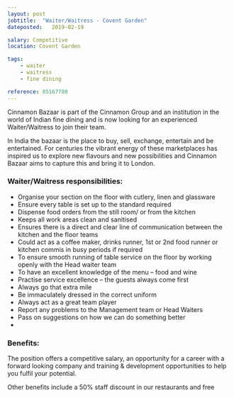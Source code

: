 ```yaml
---
layout: post
jobtitle:  "Waiter/Waitress - Covent Garden"
dateposted:   2019-02-19

salary: Competitive
location: Covent Garden

tags:
    - waiter
    - waitress
    - fine dining

reference: 85167780
---
```


Cinnamon Bazaar is part of the Cinnamon Group and an institution in the world of Indian fine dining and is now looking for an experienced Waiter/Waitress to join their team.

In India the bazaar is the place to buy, sell, exchange, entertain and be entertained. For centuries the vibrant energy of these marketplaces has inspired us to explore new flavours and new possibilities and Cinnamon Bazaar aims to capture this and bring it to London. 


### Waiter/Waitress responsibilities:

- Organise your section on the floor with cutlery, linen and glassware
- Ensure every table is set up to the standard required
- Dispense food orders from the still room/ or from the kitchen
- Keeps all work areas clean and sanitised
- Ensures there is a direct and clear line of communication between the kitchen and the floor teams
- Could act as a coffee maker, drinks runner, 1st or 2nd food runner or kitchen commis in busy periods if required
- To ensure smooth running of table service on the floor by working openly with the Head waiter team
- To have an excellent knowledge of the menu – food and wine
- Practise service excellence – the guests always come first
- Always go that extra mile
- Be immaculately dressed in the correct uniform
- Always act as a great team player
- Report any problems to the Management team or Head Waiters
- Pass on suggestions on how we can do something better
- 
### Benefits:
The position offers a competitive salary, an opportunity for a career with a forward looking company and training & development opportunities to help you fulfil your potential.

Other benefits include a 50% staff discount in our restaurants and free 